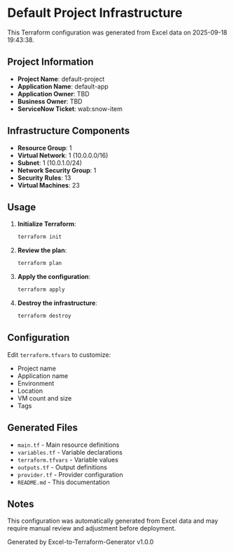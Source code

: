 # Default Project Infrastructure

This Terraform configuration was generated from Excel data on 2025-09-18 19:43:38.

## Project Information

- **Project Name**: default-project
- **Application Name**: default-app
- **Application Owner**: TBD
- **Business Owner**: TBD
- **ServiceNow Ticket**: wab:snow-item

## Infrastructure Components

- **Resource Group**: 1
- **Virtual Network**: 1 (10.0.0.0/16)
- **Subnet**: 1 (10.0.1.0/24)
- **Network Security Group**: 1
- **Security Rules**: 13
- **Virtual Machines**: 23

## Usage

1. **Initialize Terraform**:
   ```bash
   terraform init
   ```

2. **Review the plan**:
   ```bash
   terraform plan
   ```

3. **Apply the configuration**:
   ```bash
   terraform apply
   ```

4. **Destroy the infrastructure**:
   ```bash
   terraform destroy
   ```

## Configuration

Edit `terraform.tfvars` to customize:
- Project name
- Application name
- Environment
- Location
- VM count and size
- Tags

## Generated Files

- `main.tf` - Main resource definitions
- `variables.tf` - Variable declarations
- `terraform.tfvars` - Variable values
- `outputs.tf` - Output definitions
- `provider.tf` - Provider configuration
- `README.md` - This documentation

## Notes

This configuration was automatically generated from Excel data and may require manual review and adjustment before deployment.

Generated by Excel-to-Terraform-Generator v1.0.0
